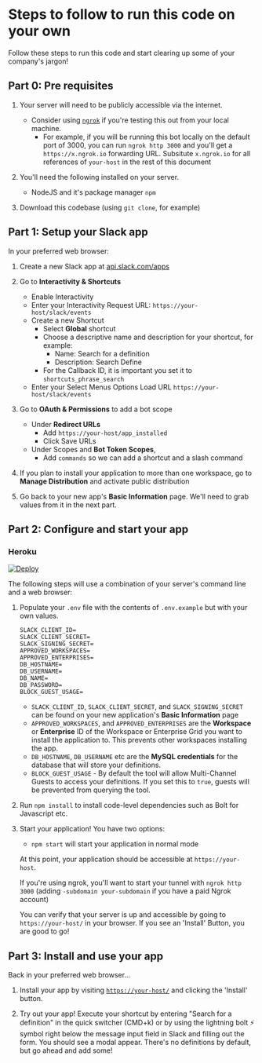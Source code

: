 # Steps to follow to run this code on your own

Follow these steps to run this code and start clearing up some of your company's jargon!

## Part 0: Pre requisites
1. Your server will need to be publicly accessible via the internet.
    - Consider using [`ngrok`](https://api.slack.com/tutorials/tunneling-with-ngrok) if you're testing this out from your local machine.
        - For example, if you will be running this bot locally on the default port of 3000, you can run `ngrok http 3000` and you'll get a `https://x.ngrok.io` forwarding URL. Subsitute `x.ngrok.io` for all references of `your-host` in the rest of this document

1. You'll need the following installed on your server.
    - NodeJS and it's package manager `npm`

2. Download this codebase (using `git clone`, for example)

## Part 1: Setup your Slack app 

In your preferred web browser:

1. Create a new Slack app at [api.slack.com/apps](https://api.slack.com/apps)

2. Go to **Interactivity & Shortcuts** 
    - Enable Interactivity
    - Enter your Interactivity Request URL: `https://your-host/slack/events`
    - Create a new Shortcut
      - Select **Global** shortcut
      - Choose a descriptive name and description for your shortcut, for example:
        - Name: Search for a definition
        - Description: Search Define
      - For the Callback ID, it is important you set it to `shortcuts_phrase_search`
    - Enter your Select Menus Options Load URL `https://your-host/slack/events`


3. Go to **OAuth & Permissions** to add a bot scope
    - Under **Redirect URLs**
      - Add `https://your-host/app_installed`
      - Click Save URLs
    - Under Scopes and **Bot Token Scopes**, 
        - Add `commands` so we can add a shortcut and a slash command

5. If you plan to install your application to more than one workspace, go to **Manage Distribution** and activate public distribution

6. Go back to your new app's **Basic Information** page. We'll need to grab values from it in the next part.


## Part 2: Configure and start your app

### Heroku
[![Deploy](https://www.herokucdn.com/deploy/button.svg)](https://heroku.com/deploy?template=https://github.com/slackapi/definition-app)

The following steps will use a combination of your server's command line and a web browser:

1. Populate your `.env` file with the contents of `.env.example` but with your own values.
    ```
    SLACK_CLIENT_ID=
    SLACK_CLIENT_SECRET=
    SLACK_SIGNING_SECRET=
    APPROVED_WORKSPACES=
    APPROVED_ENTERPRISES=
    DB_HOSTNAME=
    DB_USERNAME=
    DB_NAME=
    DB_PASSWORD=
    BLOCK_GUEST_USAGE=
    ```
    - `SLACK_CLIENT_ID`, `SLACK_CLIENT_SECRET`, and `SLACK_SIGNING_SECRET` can be found on your new application's **Basic Information** page
    - `APPROVED_WORKSPACES`, and `APPROVED_ENTERPRISES` are the **Workspace** or **Enterprise** ID of the Workspace or Enterprise Grid you want to install the application to. This prevents other workspaces installing the app.
    - `DB_HOSTNAME`, `DB_USERNAME` etc are the **MySQL credentials** for the database that will store your definitions.
    - `BLOCK_GUEST_USAGE` - By default the tool will allow Multi-Channel Guests to access your definitions. If you set this to `true`, guests will be prevented from querying the tool.


2. Run `npm install` to install code-level dependencies such as Bolt for Javascript etc.

3. Start your application! You have two options:
    - `npm start` will start your application in normal mode

    At this point, your application should be accessible at `https://your-host`.
    
    If you're using ngrok, you'll want to start your tunnel with `ngrok http 3000` (adding `-subdomain your-subdomain` if you have a paid Ngrok account)

    You can verify that your server is up and accessible by going to `https://your-host/` in your browser. If you see an 'Install' Button, you are good to go!


## Part 3: Install and use your app

Back in your preferred web browser...

1. Install your app by visiting [`https://your-host/`](https://your-host/) and clicking the 'Install' button. 

2. Try out your app! Execute your shortcut by entering "Search for a definition" in the quick switcher (CMD+k) or by using the lightning bolt ⚡️ symbol right below the message input field in Slack and filling out the form. You should see a modal appear. There's no definitions by default, but go ahead and add some!